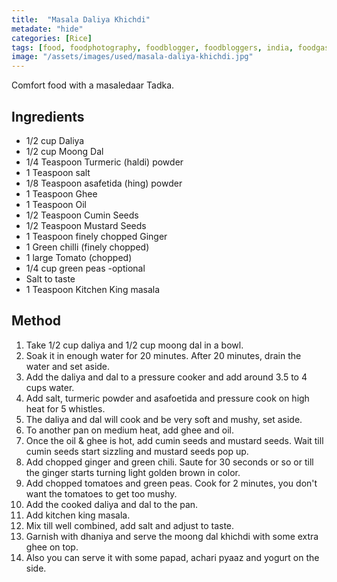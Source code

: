 ```yaml
---
title:  "Masala Daliya Khichdi"
metadate: "hide"
categories: [Rice]
tags: [food, foodphotography, foodblogger, foodbloggers, india, foodgasm, indianfood, love, foodcoma, foodporn,indiancooking, indianrecipe, foodlovers, indianfood, indianfoodbloggers, foodiesofinstagram, foodlove, indian, indiancouple, eatlocal, eathealthy, eatwell, desifood, trending, tasty, taste, yummyinmytummy, foodie, instafood, instafoodie, foodstagram, instagood, passionatepaprika, foodblog, easy, indian, recipe, mothersrecipe, cooking, easycooking, easyrecipe, simple, simplefood ]
image: "/assets/images/used/masala-daliya-khichdi.jpg"
---
```


Comfort food with a masaledaar Tadka. 

## Ingredients

- 1/2 cup Daliya
- 1/2 cup Moong Dal
- 1/4 Teaspoon Turmeric (haldi) powder
- 1 Teaspoon salt
- 1/8 Teaspoon asafetida (hing) powder
- 1 Teaspoon Ghee
- 1 Teaspoon Oil
- 1/2 Teaspoon Cumin Seeds
- 1/2 Teaspoon Mustard Seeds
- 1 Teaspoon finely chopped Ginger
- 1 Green chilli (finely chopped)
- 1 large Tomato (chopped)
- 1/4 cup green peas -optional
- Salt to taste
- 1 Teaspoon Kitchen King masala

## Method

1. Take 1/2 cup daliya and 1/2 cup moong dal in a bowl.
2. Soak it in enough water for 20 minutes. After 20 minutes, drain the water and set aside.
3. Add the daliya and dal to a pressure cooker and add around 3.5 to 4 cups water.
4. Add salt, turmeric powder and asafoetida and pressure cook on high heat for 5 whistles.
5. The daliya and dal will cook and be very soft and mushy, set aside.
6. To another pan on medium heat, add ghee and oil. 
7. Once the oil & ghee is hot, add cumin seeds and mustard seeds. Wait till cumin seeds start sizzling and mustard seeds pop up.
8. Add chopped ginger and green chili. Saute for 30 seconds or so or till the ginger starts turning light golden brown in color.
9. Add chopped tomatoes and green peas. Cook for 2 minutes, you don't want the tomatoes to get too mushy.
10. Add the cooked daliya and dal to the pan.
11. Add kitchen king masala. 
12. Mix till well combined, add salt and adjust to taste.
13. Garnish with dhaniya and serve the moong dal khichdi with some extra ghee on top. 
14. Also you can serve it with some papad, achari pyaaz and yogurt on the side.


